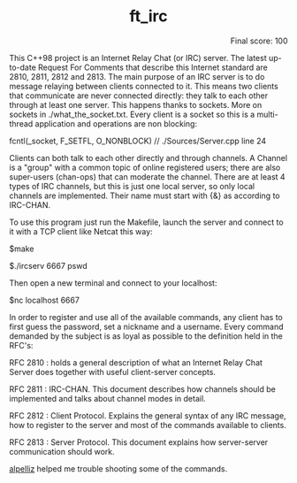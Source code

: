 <h1 align="center">ft_irc</h1>

<p align="right">Final score: 100</p>

This C++98 project is an Internet Relay Chat (or IRC) server. The latest up-to-date Request For Comments that describe this Internet standard are 2810, 2811, 2812 and 2813.
The main purpose of an IRC server is to do message relaying between clients connected to it. This means two clients that communicate are never connected directly: they talk to each other through at least one server.
This happens thanks to sockets. More on sockets in ./what_the_socket.txt. Every client is
a socket so this is a multi-thread application and operations are non blocking:

fcntl(_socket, F_SETFL, O_NONBLOCK) // ./Sources/Server.cpp line 24

Clients can both talk to each other directly and through channels. A Channel is a "group" with a common topic of
online registered users; there are also super-users (chan-ops) that can moderate the channel. There are at least 4 types of IRC channels, but this is just one local server, so only local channels are implemented. Their name must start with {&} as according to IRC-CHAN.

To use this program just run the Makefile, launch the server and connect to it with a TCP client like Netcat this way:

$make

$./ircserv 6667 pswd

Then open a new terminal and connect to your localhost:

$nc localhost 6667

In order to register and use all of the available commands, any client has to first guess the password, set a nickname and a username. Every command demanded by the subject is as loyal as possible to the definition
held in the RFC's:

RFC 2810 : holds a general description of what an Internet Relay Chat Server does together
		with useful client-server concepts.

RFC 2811 : IRC-CHAN. This document describes how channels should be implemented and talks about
		channel modes in detail.

RFC 2812 : Client Protocol. Explains the general syntax of any IRC message, how to register to 
		the server and most of the commands available to clients.

RFC 2813 : Server Protocol. This document explains how server-server communication should work.

[alpelliz](https://github.com/Beta-J23) helped me trouble shooting some of the commands.
